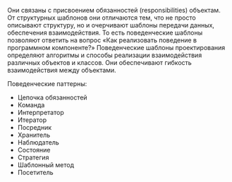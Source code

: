 Они связаны с присвоением обязанностей (responsibilities) объектам.
От структурных шаблонов они отличаются тем, что не просто описывают структуру,
но и очерчивают шаблоны передачи данных, обеспечения взаимодействия.
То есть поведенческие шаблоны позволяют ответить на вопрос «Как реализовать поведение в программном компоненте?»
Поведенческие шаблоны проектирования определяют алгоритмы и способы реализации
взаимодействия различных объектов и классов. Они обеспечивают гибкость взаимодействия между объектами.

Поведенческие паттерны:

- Цепочка обязанностей
- Команда
- Интерпретатор
- Итератор
- Посредник
- Хранитель
- Наблюдатель
- Состояние
- Стратегия
- Шаблонный метод
- Посетитель
